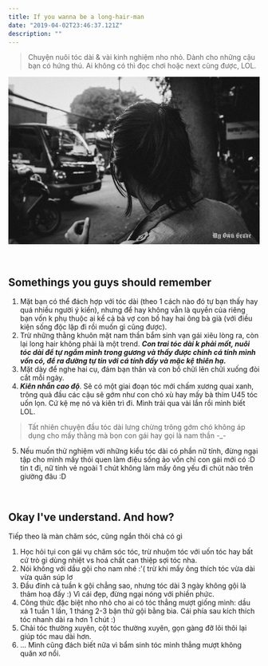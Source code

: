```yaml
---
title: If you wanna be a long-hair-man
date: "2019-04-02T23:46:37.121Z"
description: ""
---
```


> Chuyện nuôi tóc dài & vài kinh nghiệm nho nhỏ.
Dành cho những cậu bạn có hứng thú. Ai không có thì đọc chơi hoặc next cũng được, LOL.

![Me 4 months ago - if you wanna be a long-hair-man](./img.jpg)

<br />

## Somethings you guys should remember

1. Mặt bạn có thể đách hợp với tóc dài (theo 1 cách nào đó tự bạn thấy hay quá nhiều người ý kiến), nhưng để hay không vẫn là quyền của riêng bạn vốn k phụ thuộc ai kể cả bà vợ con bồ hay hai ông bà già (với điều kiện sống độc lập đi rồi muốn gì cũng được).
2. Trừ những thằng khuôn mặt nam thần bẩm sinh vạn gái xiêu lòng ra, còn lại long hair không phải là một trend. **_Con trai tóc dài k phải mốt, nuôi tóc dài để tự ngắm mình trong gương và thấy được chính cá tính mình vốn có, để ra đường tự tin với cá tính đấy và mặc kệ thiên hạ._**
3. Mặt dày để nghe hai cụ, đám bạn thân và con bồ chửi lên chửi xuống đòi cắt mỗi ngày.
4. **_Kiên nhẫn cao độ_**. Sẽ có một giai đoạn tóc mới chấm xương quai xanh, trông quả đầu các cậu sẽ gớm như con chó xù hay mấy bà thím U45 tóc uốn lọn. Cứ kệ mẹ nó và kiên trì đi. Mình trải qua vài lần rồi mình biết LOL.
> Tất nhiên chuyện đầu tóc dài lưng chừng trông gớm chó không áp dụng cho mấy thằng mà bọn con gái hay gọi là nam thần -_-
5. Nếu muốn thử nghiệm với những kiểu tóc dài có phần nữ tính, đừng ngại tập cho mình mấy thói quen làm điệu sống ảo vốn chỉ con gái mới có :D tin t đi, nữ tính vẻ ngoài 1 chút không làm mấy ông yếu đi chút nào trên giường đâu :D

<br />

## Okay I've understand. And how?

Tiếp theo là màn chăm sóc, cũng ngắn thôi chả có gì
1. Học hỏi tụi con gái vụ chăm sóc tóc, trừ nhuộm tóc với uốn tóc hay bất cứ trò gì dùng nhiệt vs hoá chất can thiệp sợi tóc nha.
2. Nói không với dầu gội cho nam nhé :'( trừ khi mấy ông thích tóc vừa dài vừa quăn súp lơ
3. Đầu đinh cả tuần k gội chẳng sao, nhưng tóc dài 3 ngày không gội là thảm hoạ đấy :) Vì cái đẹp, đừng ngại nóng với phiền phức.
4. Công thức đặc biệt nho nhỏ cho ai có tóc thẳng mượt giống mình: dầu xả 1 tuần 1 lần, 1 tháng 2-3 bận thử gội bằng bia. Cái phía sau kích thích tóc nhanh dài ra hơn 1 chút :)
5. Chải tóc thường xuyên, cột tóc thường xuyên, gọn gàng đỡ lôi thôi lại giúp tóc mau dài hơn.
6. ... Mình cũng đách biết nữa vì bẩm sinh tóc mình thẳng mượt không quăn xơ nổi.
